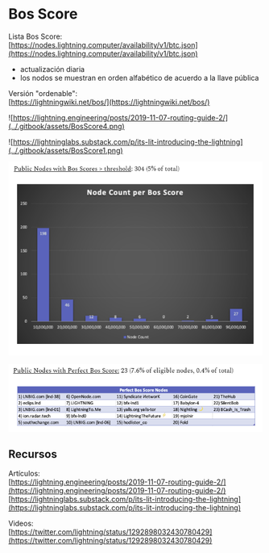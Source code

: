 # Bos Score

Lista Bos Score:  
[https://nodes.lightning.computer/availability/v1/btc.json](https://nodes.lightning.computer/availability/v1/btc.json)

* actualización diaria
* los nodos se muestran en orden alfabético de acuerdo a la llave pública

Versión "ordenable":  
[https://lightningwiki.net/bos/](https://lightningwiki.net/bos/)

![https://lightning.engineering/posts/2019-11-07-routing-guide-2/](../.gitbook/assets/BosScore4.png)

![https://lightninglabs.substack.com/p/its-lit-introducing-the-lightning](../.gitbook/assets/BosScore1.png)

![https://lightninglabs.substack.com/p/its-lit-introducing-the-lightning ](../.gitbook/assets/BosScore2.png)

![https://lightninglabs.substack.com/p/its-lit-introducing-the-lightning ](../.gitbook/assets/BosScore3.png)

## Recursos

Artículos:  
[https://lightning.engineering/posts/2019-11-07-routing-guide-2/](https://lightning.engineering/posts/2019-11-07-routing-guide-2/)  
[https://lightninglabs.substack.com/p/its-lit-introducing-the-lightning](https://lightninglabs.substack.com/p/its-lit-introducing-the-lightning)

Videos:  
[https://twitter.com/lightning/status/1292898032430780429](https://twitter.com/lightning/status/1292898032430780429)

